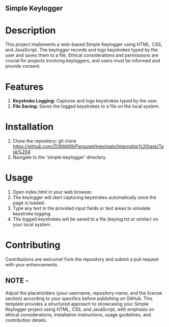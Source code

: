 ## Simple Keylogger

# Description
This project implements a web-based Simple Keylogger using HTML, CSS, and JavaScript.
The keylogger records and logs keystrokes typed by the user and saves them to a file. 
Ethical considerations and permissions are crucial for projects involving keyloggers, and users must be informed and provide consent.

# Features
1. **Keystroke Logging:** Captures and logs keystrokes typed by the user.
2. **File Saving:** Saves the logged keystrokes to a file on the local system.

# Installation
1. Clone the repository:
git clone https://github.com/ZORAK69/Parsunet/tree/main/Internship%20task/Task%204
2. Navigate to the 'simple-keylogger' directory.

# Usage
1. Open index.html in your web browser.
2. The keylogger will start capturing keystrokes automatically once the page is loaded.
3. Type any text in the provided input fields or text areas to simulate keystroke logging.
4. The logged keystrokes will be saved to a file (keylog.txt or similar) on your local system.

# Contributing
Contributions are welcome! Fork the repository and submit a pull request with your enhancements.

## NOTE - 
Adjust the placeholders (your-username, repository-name, and the license section) according to your specifics before publishing on GitHub. This template provides a structured approach to showcasing your Simple Keylogger project using HTML, CSS, and JavaScript, with emphasis on ethical considerations, installation instructions, usage guidelines, and contribution details.
